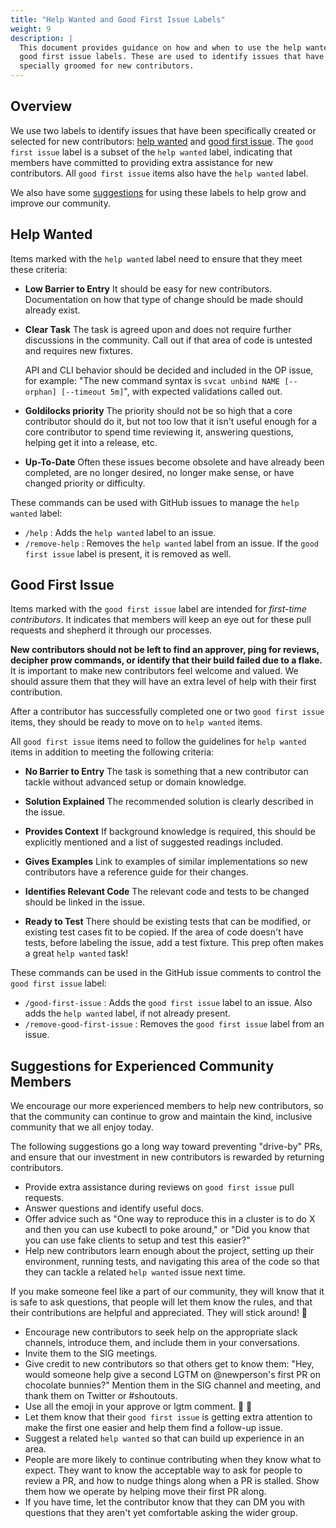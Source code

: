 ```yaml
---
title: "Help Wanted and Good First Issue Labels"
weight: 9
description: |
  This document provides guidance on how and when to use the help wanted and
  good first issue labels. These are used to identify issues that have been
  specially groomed for new contributors.
---
```


## Overview

We use two labels to identify issues that have been specifically created or selected for new contributors: [help wanted](#help-wanted) and [good first
issue](#good-first-issue). The `good first issue` label is a subset of the `help wanted`
label, indicating that members have committed to providing extra assistance for
new contributors. All `good first issue` items also have the `help wanted`
label.

We also have some [suggestions](#suggestions) for using these labels to help
grow and improve our community.

## Help Wanted

Items marked with the `help wanted` label need to ensure that they meet these criteria:

- **Low Barrier to Entry**
  It should be easy for new contributors. Documentation on how that type of
  change should be made should already exist.

- **Clear Task**
  The task is agreed upon and does not require further discussions in the
  community. Call out if that area of code is untested and requires new
  fixtures.

  API and CLI behavior should be decided and included in the OP issue, for example: "The
  new command syntax is `svcat unbind NAME [--orphan] [--timeout 5m]`", with
  expected validations called out.

- **Goldilocks priority**
  The priority should not be so high that a core contributor should do it, but not too low that it
  isn't useful enough for a core contributor to spend time reviewing it, answering
  questions, helping get it into a release, etc.

- **Up-To-Date**
  Often these issues become obsolete and have already been completed, are no longer
  desired, no longer make sense, or have changed priority or difficulty.

These commands can be used with GitHub issues to manage the `help wanted` label:

- `/help` : Adds the `help wanted` label to an issue.
- `/remove-help` : Removes the `help wanted` label from an issue. If the
  `good first issue` label is present, it is removed as well.

## Good First Issue

Items marked with the `good first issue` label are intended for _first-time
contributors_. It indicates that members will keep an eye out for these pull
requests and shepherd it through our processes.

**New contributors should not be left to find an approver, ping for reviews,
decipher prow commands, or identify that their build failed due to a flake.**
It is important to make new contributors feel welcome and valued. We should assure them that they
will have an extra level of help with their first contribution.

After a contributor has successfully completed one or two `good first issue` items, they
should be ready to move on to `help wanted` items.

All `good first issue` items need to follow the guidelines for `help wanted`
items in addition to meeting the following criteria:

- **No Barrier to Entry**
  The task is something that a new contributor can tackle without advanced
  setup or domain knowledge.

- **Solution Explained**
  The recommended solution is clearly described in the issue.

- **Provides Context**
  If background knowledge is required, this should be explicitly mentioned and a
  list of suggested readings included.

- **Gives Examples**
  Link to examples of similar implementations so new contributors have a
  reference guide for their changes.

- **Identifies Relevant Code**
  The relevant code and tests to be changed should be linked in the issue.

- **Ready to Test**
  There should be existing tests that can be modified, or existing test cases
  fit to be copied. If the area of code doesn't have tests, before labeling the
  issue, add a test fixture. This prep often makes a great `help wanted` task!

These commands can be used in the GitHub issue comments to control the `good first issue` label:

- `/good-first-issue` : Adds the `good first issue` label to an issue. Also adds
  the `help wanted` label, if not already present.
- `/remove-good-first-issue` : Removes the `good first issue` label from an issue.

## Suggestions for Experienced Community Members

We encourage our more experienced members to help new contributors, so that the
community can continue to grow and maintain the kind, inclusive
community that we all enjoy today.

The following suggestions go a long way toward preventing "drive-by" PRs, and
ensure that our investment in new contributors is rewarded by returning contributors.

- Provide extra assistance during reviews on `good first issue` pull requests.
- Answer questions and identify useful docs.
- Offer advice such as "One way to reproduce this in a cluster is to do X and
  then you can use kubectl to poke around," or "Did you know that you can
  use fake clients to setup and test this easier?"
- Help new contributors learn enough about the project, setting up their
  environment, running tests, and navigating this area of the code so that they
  can tackle a related `help wanted` issue next time.

If you make someone feel like a part of our community, they will know that it is safe to ask
questions, that people will let them know the rules, and that their
contributions are helpful and appreciated. They will stick around! 🌈

- Encourage new contributors to seek help on the appropriate slack channels,
  introduce them, and include them in your conversations.
- Invite them to the SIG meetings.
- Give credit to new contributors so that others get to know them: "Hey, would
  someone help give a second LGTM on @newperson's first PR on chocolate
  bunnies?" Mention them in the SIG channel and meeting, and thank them on Twitter or
  #shoutouts.
- Use all the emoji in your approve or lgtm comment. 💖 🚀
- Let them know that their `good first issue` is getting extra attention to make
  the first one easier and help them find a follow-up issue.
- Suggest a related `help wanted` so that can build up experience in an area.
- People are more likely to continue contributing when they know what to expect.
  They want to know the acceptable way to ask for people to review a PR, and how to nudge things along
  when a PR is stalled. Show them how we operate by helping move their first PR
  along.
- If you have time, let the contributor know that they can DM you with questions
  that they aren't yet comfortable asking the wider group.

